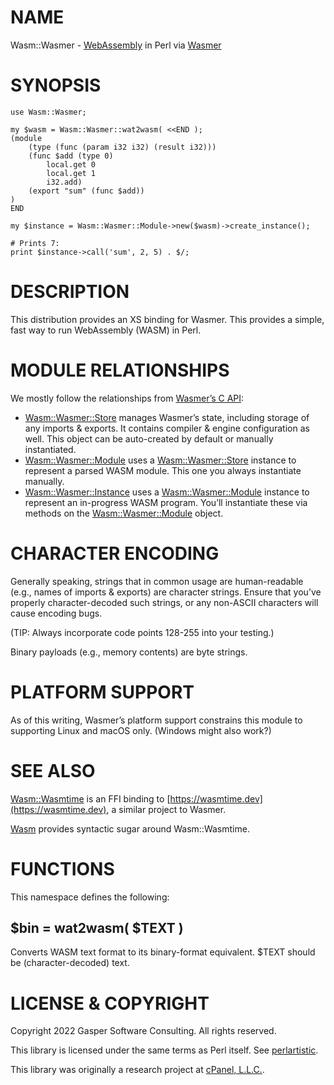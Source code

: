 # NAME

Wasm::Wasmer - [WebAssembly](https://webassembly.org) in Perl via
[Wasmer](https://wasmer.io)

# SYNOPSIS

    use Wasm::Wasmer;

    my $wasm = Wasm::Wasmer::wat2wasm( <<END );
    (module
        (type (func (param i32 i32) (result i32)))
        (func $add (type 0)
            local.get 0
            local.get 1
            i32.add)
        (export "sum" (func $add))
    )
    END

    my $instance = Wasm::Wasmer::Module->new($wasm)->create_instance();

    # Prints 7:
    print $instance->call('sum', 2, 5) . $/;

# DESCRIPTION

This distribution provides an XS binding for Wasmer.
This provides a simple, fast way to run WebAssembly (WASM) in Perl.

# MODULE RELATIONSHIPS

We mostly follow the relationships from
[Wasmer’s C API](https://docs.rs/wasmer-c-api):

- [Wasm::Wasmer::Store](https://metacpan.org/pod/Wasm%3A%3AWasmer%3A%3AStore) manages Wasmer’s state, including
storage of any imports & exports. It contains compiler & engine
configuration as well. This object can be auto-created by default
or manually instantiated.
- [Wasm::Wasmer::Module](https://metacpan.org/pod/Wasm%3A%3AWasmer%3A%3AModule) uses a [Wasm::Wasmer::Store](https://metacpan.org/pod/Wasm%3A%3AWasmer%3A%3AStore) instance
to represent a parsed WASM module. This one you always instantiate
manually.
- [Wasm::Wasmer::Instance](https://metacpan.org/pod/Wasm%3A%3AWasmer%3A%3AInstance) uses a [Wasm::Wasmer::Module](https://metacpan.org/pod/Wasm%3A%3AWasmer%3A%3AModule) instance
to represent an in-progress WASM program. You’ll instantiate these
via methods on the [Wasm::Wasmer::Module](https://metacpan.org/pod/Wasm%3A%3AWasmer%3A%3AModule) object.

# CHARACTER ENCODING

Generally speaking, strings that in common usage are human-readable
(e.g., names of imports & exports) are character strings. Ensure
that you’ve properly character-decoded such strings, or any non-ASCII
characters will cause encoding bugs.

(TIP: Always incorporate code points 128-255 into your testing.)

Binary payloads (e.g., memory contents) are byte strings.

# PLATFORM SUPPORT

As of this writing, Wasmer’s platform support constrains this module
to supporting Linux and macOS only. (Windows might also work?)

# SEE ALSO

[Wasm::Wasmtime](https://metacpan.org/pod/Wasm%3A%3AWasmtime) is an FFI binding to
[https://wasmtime.dev](https://wasmtime.dev), a similar project to Wasmer.

[Wasm](https://metacpan.org/pod/Wasm) provides syntactic sugar around Wasm::Wasmtime.

# FUNCTIONS

This namespace defines the following:

## $bin = wat2wasm( $TEXT )

Converts WASM text format to its binary-format equivalent. $TEXT
should be (character-decoded) text.

# LICENSE & COPYRIGHT

Copyright 2022 Gasper Software Consulting. All rights reserved.

This library is licensed under the same terms as Perl itself.
See [perlartistic](https://metacpan.org/pod/perlartistic).

This library was originally a research project at
[cPanel, L.L.C.](https://cpanel.net).
